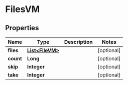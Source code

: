 

# FilesVM


## Properties

Name | Type | Description | Notes
------------ | ------------- | ------------- | -------------
**files** | [**List&lt;FileVM&gt;**](FileVM.md) |  |  [optional]
**count** | **Long** |  |  [optional]
**skip** | **Integer** |  |  [optional]
**take** | **Integer** |  |  [optional]




